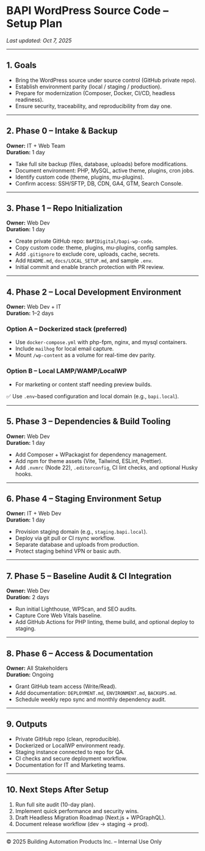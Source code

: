# BAPI WordPress Source Code – Setup Plan

_Last updated: Oct 7, 2025_

---

## 1. Goals
- Bring the WordPress source under source control (GitHub private repo).
- Establish environment parity (local / staging / production).
- Prepare for modernization (Composer, Docker, CI/CD, headless readiness).
- Ensure security, traceability, and reproducibility from day one.

---

## 2. Phase 0 – Intake & Backup
**Owner:** IT + Web Team  
**Duration:** 1 day

- Take full site backup (files, database, uploads) before modifications.
- Document environment: PHP, MySQL, active theme, plugins, cron jobs.
- Identify custom code (theme, plugins, mu-plugins).
- Confirm access: SSH/SFTP, DB, CDN, GA4, GTM, Search Console.

---

## 3. Phase 1 – Repo Initialization
**Owner:** Web Dev  
**Duration:** 1 day

- Create private GitHub repo: `BAPIDigital/bapi-wp-code`.
- Copy custom code: theme, plugins, mu-plugins, config samples.
- Add `.gitignore` to exclude core, uploads, cache, secrets.
- Add `README.md`, `docs/LOCAL_SETUP.md`, and sample `.env`.
- Initial commit and enable branch protection with PR review.

---

## 4. Phase 2 – Local Development Environment
**Owner:** Web Dev + IT  
**Duration:** 1–2 days

### Option A – Dockerized stack (preferred)
- Use `docker-compose.yml` with php-fpm, nginx, and mysql containers.
- Include `mailhog` for local email capture.
- Mount `/wp-content` as a volume for real-time dev parity.

### Option B – Local LAMP/WAMP/LocalWP
- For marketing or content staff needing preview builds.

✅ Use `.env`-based configuration and local domain (e.g., `bapi.local`).

---

## 5. Phase 3 – Dependencies & Build Tooling
**Owner:** Web Dev  
**Duration:** 1 day

- Add Composer + WPackagist for dependency management.
- Add npm for theme assets (Vite, Tailwind, ESLint, Prettier).
- Add `.nvmrc` (Node 22), `.editorconfig`, CI lint checks, and optional Husky hooks.

---

## 6. Phase 4 – Staging Environment Setup
**Owner:** IT + Web Dev  
**Duration:** 1 day

- Provision staging domain (e.g., `staging.bapi.local`).
- Deploy via git pull or CI rsync workflow.
- Separate database and uploads from production.
- Protect staging behind VPN or basic auth.

---

## 7. Phase 5 – Baseline Audit & CI Integration
**Owner:** Web Dev  
**Duration:** 2 days

- Run initial Lighthouse, WPScan, and SEO audits.
- Capture Core Web Vitals baseline.
- Add GitHub Actions for PHP linting, theme build, and optional deploy to staging.

---

## 8. Phase 6 – Access & Documentation
**Owner:** All Stakeholders  
**Duration:** Ongoing

- Grant GitHub team access (Write/Read).
- Add documentation: `DEPLOYMENT.md`, `ENVIRONMENT.md`, `BACKUPS.md`.
- Schedule weekly repo sync and monthly dependency audit.

---

## 9. Outputs
- Private GitHub repo (clean, reproducible).  
- Dockerized or LocalWP environment ready.  
- Staging instance connected to repo for QA.  
- CI checks and secure deployment workflow.  
- Documentation for IT and Marketing teams.

---

## 10. Next Steps After Setup
1. Run full site audit (10-day plan).  
2. Implement quick performance and security wins.  
3. Draft Headless Migration Roadmap (Next.js + WPGraphQL).  
4. Document release workflow (dev → staging → prod).

---

© 2025 Building Automation Products Inc. – Internal Use Only
